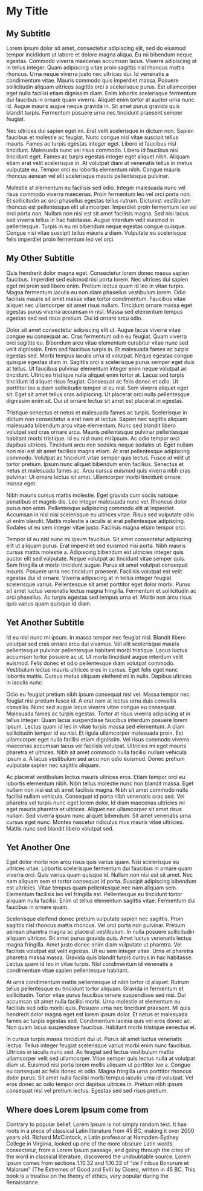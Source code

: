 
# My Title

## My Subtitle

Lorem ipsum dolor sit amet, consectetur adipiscing elit, sed do eiusmod tempor incididunt ut labore et dolore magna aliqua. Eu mi bibendum neque egestas. Commodo viverra maecenas accumsan lacus. Viverra adipiscing at in tellus integer. Quam adipiscing vitae proin sagittis nisl rhoncus mattis rhoncus. Urna neque viverra justo nec ultrices dui. Id venenatis a condimentum vitae. Mauris commodo quis imperdiet massa. Posuere sollicitudin aliquam ultrices sagittis orci a scelerisque purus. Est ullamcorper eget nulla facilisi etiam dignissim diam. Enim lobortis scelerisque fermentum dui faucibus in ornare quam viverra. Aliquet enim tortor at auctor urna nunc id. Augue mauris augue neque gravida in. Sit amet purus gravida quis blandit turpis. Fermentum posuere urna nec tincidunt praesent semper feugiat.

Nec ultrices dui sapien eget mi. Erat velit scelerisque in dictum non. Sapien faucibus et molestie ac feugiat. Nunc congue nisi vitae suscipit tellus mauris. Fames ac turpis egestas integer eget. Libero id faucibus nisl tincidunt. Malesuada nunc vel risus commodo. Libero id faucibus nisl tincidunt eget. Fames ac turpis egestas integer eget aliquet nibh. Aliquam etiam erat velit scelerisque in. At volutpat diam ut venenatis tellus in metus vulputate eu. Tempor orci eu lobortis elementum nibh. Congue mauris rhoncus aenean vel elit scelerisque mauris pellentesque pulvinar.

Molestie at elementum eu facilisis sed odio. Integer malesuada nunc vel risus commodo viverra maecenas. Proin fermentum leo vel orci porta non. Et sollicitudin ac orci phasellus egestas tellus rutrum. Dictumst vestibulum rhoncus est pellentesque elit ullamcorper. Imperdiet proin fermentum leo vel orci porta non. Nullam non nisi est sit amet facilisis magna. Sed nisi lacus sed viverra tellus in hac habitasse. Augue interdum velit euismod in pellentesque. Turpis in eu mi bibendum neque egestas congue quisque. Congue nisi vitae suscipit tellus mauris a diam. Vulputate eu scelerisque felis imperdiet proin fermentum leo vel orci.

## My Other Subtitle

Quis hendrerit dolor magna eget. Consectetur lorem donec massa sapien faucibus. Imperdiet sed euismod nisi porta lorem. Nec ultrices dui sapien eget mi proin sed libero enim. Pretium lectus quam id leo in vitae turpis. Magna fermentum iaculis eu non diam phasellus vestibulum lorem. Odio facilisis mauris sit amet massa vitae tortor condimentum. Faucibus vitae aliquet nec ullamcorper sit amet risus nullam. Tincidunt ornare massa eget egestas purus viverra accumsan in nisl. Massa sed elementum tempus egestas sed sed risus pretium. Dui id ornare arcu odio.

Dolor sit amet consectetur adipiscing elit ut. Augue lacus viverra vitae congue eu consequat ac. Cras fermentum odio eu feugiat. Quam viverra orci sagittis eu. Bibendum arcu vitae elementum curabitur vitae nunc sed velit dignissim. Enim sed faucibus turpis in. Et malesuada fames ac turpis egestas sed. Morbi tempus iaculis urna id volutpat. Neque egestas congue quisque egestas diam in. Sagittis orci a scelerisque purus semper eget duis at tellus. Ut faucibus pulvinar elementum integer enim neque volutpat ac tincidunt. Ultricies tristique nulla aliquet enim tortor at. Lacus sed turpis tincidunt id aliquet risus feugiat. Consequat ac felis donec et odio. Ut porttitor leo a diam sollicitudin tempor id eu nisl. Sem viverra aliquet eget sit. Eget sit amet tellus cras adipiscing. Ut placerat orci nulla pellentesque dignissim enim sit. Dui ut ornare lectus sit amet est placerat in egestas.

Tristique senectus et netus et malesuada fames ac turpis. Scelerisque in dictum non consectetur a erat nam at lectus. Sapien nec sagittis aliquam malesuada bibendum arcu vitae elementum. Nunc sed blandit libero volutpat sed cras ornare arcu. Mauris pellentesque pulvinar pellentesque habitant morbi tristique. Id eu nisl nunc mi ipsum. Ac odio tempor orci dapibus ultrices. Tincidunt arcu non sodales neque sodales ut. Eget nullam non nisi est sit amet facilisis magna etiam. At erat pellentesque adipiscing commodo. Volutpat ac tincidunt vitae semper quis lectus. Fusce id velit ut tortor pretium. Ipsum nunc aliquet bibendum enim facilisis. Senectus et netus et malesuada fames ac. Arcu cursus euismod quis viverra nibh cras pulvinar. Ut ornare lectus sit amet. Ullamcorper morbi tincidunt ornare massa eget.

Nibh mauris cursus mattis molestie. Eget gravida cum sociis natoque penatibus et magnis dis. Leo integer malesuada nunc vel. Rhoncus dolor purus non enim. Pellentesque adipiscing commodo elit at imperdiet. Accumsan in nisl nisi scelerisque eu ultrices vitae. Risus sed vulputate odio ut enim blandit. Mattis molestie a iaculis at erat pellentesque adipiscing. Sodales ut eu sem integer vitae justo. Facilisis magna etiam tempor orci.

Tempor id eu nisl nunc mi ipsum faucibus. Sit amet consectetur adipiscing elit ut aliquam purus. Erat imperdiet sed euismod nisi porta. Nibh mauris cursus mattis molestie a. Adipiscing bibendum est ultricies integer quis auctor elit sed vulputate. Neque volutpat ac tincidunt vitae semper quis. Sem fringilla ut morbi tincidunt augue. Purus sit amet volutpat consequat mauris. Posuere urna nec tincidunt praesent. Facilisis volutpat est velit egestas dui id ornare. Viverra adipiscing at in tellus integer feugiat scelerisque varius. Pellentesque sit amet porttitor eget dolor morbi. Purus sit amet luctus venenatis lectus magna fringilla. Fermentum et sollicitudin ac orci phasellus. Ac turpis egestas sed tempus urna et. Morbi non arcu risus quis varius quam quisque id diam.

## Yet Another Subtitle

Id eu nisl nunc mi ipsum. In massa tempor nec feugiat nisl. Blandit libero volutpat sed cras ornare arcu dui vivamus. Vel elit scelerisque mauris pellentesque pulvinar pellentesque habitant morbi tristique. Lacus luctus accumsan tortor posuere ac ut. Ut morbi tincidunt augue interdum velit euismod. Felis donec et odio pellentesque diam volutpat commodo. Vestibulum lectus mauris ultrices eros in cursus. Eget felis eget nunc lobortis mattis. Cursus metus aliquam eleifend mi in nulla. Dapibus ultrices in iaculis nunc.

Odio eu feugiat pretium nibh ipsum consequat nisl vel. Massa tempor nec feugiat nisl pretium fusce id. A erat nam at lectus urna duis convallis convallis. Nunc sed augue lacus viverra vitae congue eu consequat. Malesuada fames ac turpis egestas. Tortor at risus viverra adipiscing at in tellus integer. Quam lacus suspendisse faucibus interdum posuere lorem ipsum. Lectus quam id leo in vitae turpis massa sed elementum. A diam sollicitudin tempor id eu nisl. Et ligula ullamcorper malesuada proin. Est ullamcorper eget nulla facilisi etiam dignissim. Vel risus commodo viverra maecenas accumsan lacus vel facilisis volutpat. Ultricies mi eget mauris pharetra et ultrices. Nibh sit amet commodo nulla facilisi nullam vehicula ipsum a. A lacus vestibulum sed arcu non odio euismod. Donec pretium vulputate sapien nec sagittis aliquam.

Ac placerat vestibulum lectus mauris ultrices eros. Etiam tempor orci eu lobortis elementum nibh. Nibh tellus molestie nunc non blandit massa. Eget nullam non nisi est sit amet facilisis magna. Nibh sit amet commodo nulla facilisi nullam vehicula. Consequat id porta nibh venenatis cras sed. Vel pharetra vel turpis nunc eget lorem dolor. Id diam maecenas ultricies mi eget mauris pharetra et ultrices. Aliquet nec ullamcorper sit amet risus nullam. Sed viverra ipsum nunc aliquet bibendum. Sit amet venenatis urna cursus eget nunc. Montes nascetur ridiculus mus mauris vitae ultricies. Mattis nunc sed blandit libero volutpat sed.

## Yet Another One

Eget dolor morbi non arcu risus quis varius quam. Nisi scelerisque eu ultrices vitae. Lobortis scelerisque fermentum dui faucibus in ornare quam viverra orci. Quis varius quam quisque id. Nullam non nisi est sit amet. Nec nam aliquam sem et tortor consequat id porta. Suscipit adipiscing bibendum est ultricies. Vitae tempus quam pellentesque nec nam aliquam sem. Elementum facilisis leo vel fringilla est. Pellentesque eu tincidunt tortor aliquam nulla facilisi. Enim ut tellus elementum sagittis vitae. Fermentum dui faucibus in ornare quam.

Scelerisque eleifend donec pretium vulputate sapien nec sagittis. Proin sagittis nisl rhoncus mattis rhoncus. Vel orci porta non pulvinar. Pretium aenean pharetra magna ac placerat vestibulum. In nulla posuere sollicitudin aliquam ultrices. Sit amet purus gravida quis. Amet luctus venenatis lectus magna fringilla. Amet justo donec enim diam vulputate ut pharetra. Vel facilisis volutpat est velit egestas. Ut eu sem integer vitae. Urna et pharetra pharetra massa massa. Gravida quis blandit turpis cursus in hac habitasse. Lectus quam id leo in vitae turpis. Nisl condimentum id venenatis a condimentum vitae sapien pellentesque habitant.

At urna condimentum mattis pellentesque id nibh tortor id aliquet. Rutrum tellus pellentesque eu tincidunt tortor aliquam. Gravida in fermentum et sollicitudin. Tortor vitae purus faucibus ornare suspendisse sed nisi. Dui accumsan sit amet nulla facilisi morbi. Urna molestie at elementum eu facilisis sed odio morbi quis. Posuere urna nec tincidunt praesent. Mi quis hendrerit dolor magna eget est lorem ipsum dolor. Et netus et malesuada fames ac turpis egestas sed. Condimentum lacinia quis vel eros donec ac. Non quam lacus suspendisse faucibus. Habitant morbi tristique senectus et.

In cursus turpis massa tincidunt dui ut. Purus sit amet luctus venenatis lectus. Tellus integer feugiat scelerisque varius morbi enim nunc faucibus. Ultrices in iaculis nunc sed. Ac feugiat sed lectus vestibulum mattis ullamcorper velit sed ullamcorper. Vitae semper quis lectus nulla at volutpat diam ut. Euismod nisi porta lorem mollis aliquam ut porttitor leo a. Congue eu consequat ac felis donec et odio. Magna fringilla urna porttitor rhoncus dolor purus. Sit amet nulla facilisi morbi tempus iaculis urna id volutpat. Vel eros donec ac odio tempor orci dapibus ultrices in. Pretium nibh ipsum consequat nisl vel pretium lectus. Egestas sed sed risus pretium.

## Where does Lorem Ipsum come from

Contrary to popular belief, Lorem Ipsum is not simply random text. It has roots in a piece of classical Latin literature from 45 BC, making it over 2000 years old. Richard McClintock, a Latin professor at Hampden-Sydney College in Virginia, looked up one of the more obscure Latin words, consectetur, from a Lorem Ipsum passage, and going through the cites of the word in classical literature, discovered the undoubtable source. Lorem Ipsum comes from sections 1.10.32 and 1.10.33 of "de Finibus Bonorum et Malorum" (The Extremes of Good and Evil) by Cicero, written in 45 BC. This book is a treatise on the theory of ethics, very popular during the Renaissance. 
